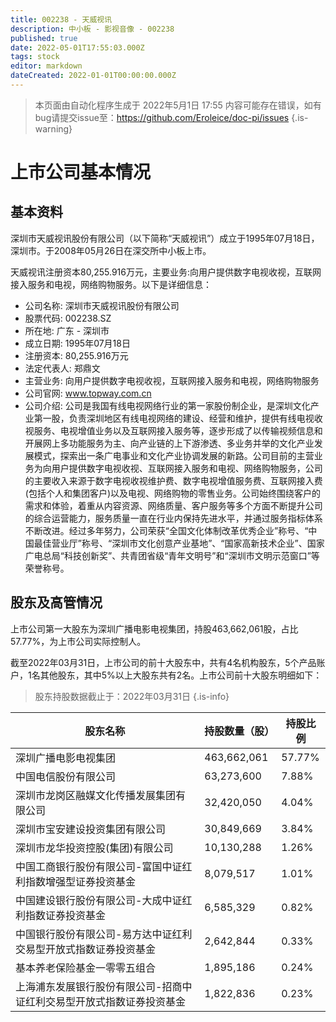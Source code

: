 ```yaml
---
title: 002238 - 天威视讯
description: 中小板 - 影视音像 - 002238
published: true
date: 2022-05-01T17:55:03.000Z
tags: stock
editor: markdown
dateCreated: 2022-01-01T00:00:00.000Z
---
```


> 本页面由自动化程序生成于 2022年5月1日 17:55
> 内容可能存在错误，如有bug请提交issue至：https://github.com/Eroleice/doc-pi/issues
{.is-warning}

# 上市公司基本情况

## 基本资料

深圳市天威视讯股份有限公司（以下简称“天威视讯”）成立于1995年07月18日，深圳市。于2008年05月26日在深交所中小板上市。

天威视讯注册资本80,255.916万元，主要业务:向用户提供数字电视收视，互联网接入服务和电视，网络购物服务。以下是详细信息：

- 公司名称: 深圳市天威视讯股份有限公司
- 股票代码: 002238.SZ
- 所在地: 广东 - 深圳市
- 成立日期: 1995年07月18日
- 注册资本: 80,255.916万元
- 法定代表人: 郑鼎文
- 主营业务: 向用户提供数字电视收视，互联网接入服务和电视，网络购物服务
- 公司官网: www.topway.com.cn
- 公司介绍: 公司是我国有线电视网络行业的第一家股份制企业，是深圳文化产业第一股，负责深圳地区有线电视网络的建设、经营和维护，提供有线电视收视服务、电视增值业务以及互联网接入服务等，逐步形成了以传输视频信息和开展网上多功能服务为主、向产业链的上下游渗透、多业务并举的文化产业发展模式，探索出一条广电事业和文化产业协调发展的新路。公司目前的主营业务为向用户提供数字电视收视、互联网接入服务和电视、网络购物服务，公司的主要收入来源于数字电视收视维护费、数字电视增值服务费、互联网接入费(包括个人和集团客户)以及电视、网络购物的零售业务。公司始终围绕客户的需求和体验，着重从内容资源、网络质量、客户服务等多个方面不断提升公司的综合运营能力，服务质量一直在行业内保持先进水平，并通过服务指标体系不断改进。经过多年努力，公司荣获“全国文化体制改革优秀企业”称号、“中国最佳营业厅”称号、“深圳市文化创意产业基地”、“国家高新技术企业”、国家广电总局“科技创新奖”、共青团省级“青年文明号”和“深圳市文明示范窗口”等荣誉称号。


## 股东及高管情况

上市公司第一大股东为深圳广播电影电视集团，持股463,662,061股，占比57.77%，为上市公司实际控制人。

截至2022年03月31日，上市公司的前十大股东中，共有4名机构股东，5个产品账户，1名其他股东，其中5%以上大股东共有2名。上市公司前十大股东明细如下：

> 股东持股数据截止于：2022年03月31日
{.is-info}

| 股东名称 | 持股数量（股） | 持股比例 |
| --- | --- | --- |
| 深圳广播电影电视集团 | 463,662,061 | 57.77% |
| 中国电信股份有限公司 | 63,273,600 | 7.88% |
| 深圳市龙岗区融媒文化传播发展集团有限公司 | 32,420,050 | 4.04% |
| 深圳市宝安建设投资集团有限公司 | 30,849,669 | 3.84% |
| 深圳市龙华投资控股(集团)有限公司 | 10,130,288 | 1.26% |
| 中国工商银行股份有限公司-富国中证红利指数增强型证券投资基金 | 8,079,517 | 1.01% |
| 中国建设银行股份有限公司-大成中证红利指数证券投资基金 | 6,585,329 | 0.82% |
| 中国银行股份有限公司-易方达中证红利交易型开放式指数证券投资基金 | 2,642,844 | 0.33% |
| 基本养老保险基金一零零五组合 | 1,895,186 | 0.24% |
| 上海浦东发展银行股份有限公司-招商中证红利交易型开放式指数证券投资基金 | 1,822,836 | 0.23% |




